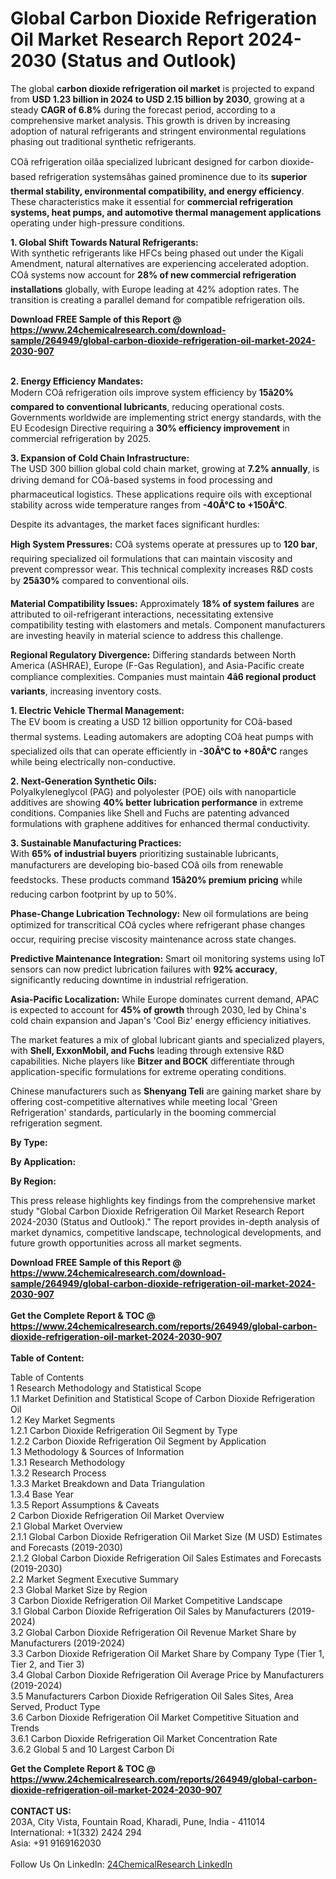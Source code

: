 <h1>Global Carbon Dioxide Refrigeration Oil Market Research Report 2024-2030 (Status and Outlook)</h1><p>The global <strong>carbon dioxide refrigeration oil market</strong> is projected to expand from <strong>USD 1.23 billion in 2024 to USD 2.15 billion by 2030</strong>, growing at a steady <strong>CAGR of 6.8%</strong> during the forecast period, according to a comprehensive market analysis. This growth is driven by increasing adoption of natural refrigerants and stringent environmental regulations phasing out traditional synthetic refrigerants.</p><p>COâ refrigeration oilâa specialized lubricant designed for carbon dioxide-based refrigeration systemsâhas gained prominence due to its <strong>superior thermal stability, environmental compatibility, and energy efficiency</strong>. These characteristics make it essential for <strong>commercial refrigeration systems, heat pumps, and automotive thermal management applications</strong> operating under high-pressure conditions.</p><p><strong>1. Global Shift Towards Natural Refrigerants:</strong><br>
With synthetic refrigerants like HFCs being phased out under the Kigali Amendment, natural alternatives are experiencing accelerated adoption. COâ systems now account for <strong>28% of new commercial refrigeration installations</strong> globally, with Europe leading at 42% adoption rates. The transition is creating a parallel demand for compatible refrigeration oils.</p><div><b>Download FREE Sample of this Report @ 
            <a href="https://www.24chemicalresearch.com/download-sample/264949/global-carbon-dioxide-refrigeration-oil-market-2024-2030-907">
            https://www.24chemicalresearch.com/download-sample/264949/global-carbon-dioxide-refrigeration-oil-market-2024-2030-907</a></b></div><br><p><strong>2. Energy Efficiency Mandates:</strong><br>
Modern COâ refrigeration oils improve system efficiency by <strong>15â20% compared to conventional lubricants</strong>, reducing operational costs. Governments worldwide are implementing strict energy standards, with the EU Ecodesign Directive requiring a <strong>30% efficiency improvement</strong> in commercial refrigeration by 2025.</p><p><strong>3. Expansion of Cold Chain Infrastructure:</strong><br>
The USD 300 billion global cold chain market, growing at <strong>7.2% annually</strong>, is driving demand for COâ-based systems in food processing and pharmaceutical logistics. These applications require oils with exceptional stability across wide temperature ranges from <strong>-40Â°C to +150Â°C</strong>.</p><p>Despite its advantages, the market faces significant hurdles:</p><p><strong>High System Pressures:</strong> COâ systems operate at pressures up to <strong>120 bar</strong>, requiring specialized oil formulations that can maintain viscosity and prevent compressor wear. This technical complexity increases R&amp;D costs by <strong>25â30%</strong> compared to conventional oils.</p><p><strong>Material Compatibility Issues:</strong> Approximately <strong>18% of system failures</strong> are attributed to oil-refrigerant interactions, necessitating extensive compatibility testing with elastomers and metals. Component manufacturers are investing heavily in material science to address this challenge.</p><p><strong>Regional Regulatory Divergence:</strong> Differing standards between North America (ASHRAE), Europe (F-Gas Regulation), and Asia-Pacific create compliance complexities. Companies must maintain <strong>4â6 regional product variants</strong>, increasing inventory costs.</p><p><strong>1. Electric Vehicle Thermal Management:</strong><br>
The EV boom is creating a USD 12 billion opportunity for COâ-based thermal systems. Leading automakers are adopting COâ heat pumps with specialized oils that can operate efficiently in <strong>-30Â°C to +80Â°C</strong> ranges while being electrically non-conductive.</p><p><strong>2. Next-Generation Synthetic Oils:</strong><br>
Polyalkyleneglycol (PAG) and polyolester (POE) oils with nanoparticle additives are showing <strong>40% better lubrication performance</strong> in extreme conditions. Companies like Shell and Fuchs are patenting advanced formulations with graphene additives for enhanced thermal conductivity.</p><p><strong>3. Sustainable Manufacturing Practices:</strong><br>
With <strong>65% of industrial buyers</strong> prioritizing sustainable lubricants, manufacturers are developing bio-based COâ oils from renewable feedstocks. These products command <strong>15â20% premium pricing</strong> while reducing carbon footprint by up to 50%.</p><p><strong>Phase-Change Lubrication Technology:</strong> New oil formulations are being optimized for transcritical COâ cycles where refrigerant phase changes occur, requiring precise viscosity maintenance across state changes.</p><p><strong>Predictive Maintenance Integration:</strong> Smart oil monitoring systems using IoT sensors can now predict lubrication failures with <strong>92% accuracy</strong>, significantly reducing downtime in industrial refrigeration.</p><p><strong>Asia-Pacific Localization:</strong> While Europe dominates current demand, APAC is expected to account for <strong>45% of growth</strong> through 2030, led by China's cold chain expansion and Japan's 'Cool Biz' energy efficiency initiatives.</p><p>The market features a mix of global lubricant giants and specialized players, with <strong>Shell, ExxonMobil, and Fuchs</strong> leading through extensive R&amp;D capabilities. Niche players like <strong>Bitzer and BOCK</strong> differentiate through application-specific formulations for extreme operating conditions.</p><p>Chinese manufacturers such as <strong>Shenyang Teli</strong> are gaining market share by offering cost-competitive alternatives while meeting local 'Green Refrigeration' standards, particularly in the booming commercial refrigeration segment.</p><p><strong>By Type:</strong></p><p><strong>By Application:</strong></p><p><strong>By Region:</strong></p><p>This press release highlights key findings from the comprehensive market study "Global Carbon Dioxide Refrigeration Oil Market Research Report 2024-2030 (Status and Outlook)." The report provides in-depth analysis of market dynamics, competitive landscape, technological developments, and future growth opportunities across all market segments.</p><div><b>Download FREE Sample of this Report @ 
            <a href="https://www.24chemicalresearch.com/download-sample/264949/global-carbon-dioxide-refrigeration-oil-market-2024-2030-907">
            https://www.24chemicalresearch.com/download-sample/264949/global-carbon-dioxide-refrigeration-oil-market-2024-2030-907</a></b></div><br><div><b>Get the Complete Report & TOC @ 
            <a href="https://www.24chemicalresearch.com/reports/264949/global-carbon-dioxide-refrigeration-oil-market-2024-2030-907">
            https://www.24chemicalresearch.com/reports/264949/global-carbon-dioxide-refrigeration-oil-market-2024-2030-907</a></b></div><br>
            <b>Table of Content:</b><p>Table of Contents<br />
1 Research Methodology and Statistical Scope<br />
1.1 Market Definition and Statistical Scope of Carbon Dioxide Refrigeration Oil<br />
1.2 Key Market Segments<br />
1.2.1 Carbon Dioxide Refrigeration Oil Segment by Type<br />
1.2.2 Carbon Dioxide Refrigeration Oil Segment by Application<br />
1.3 Methodology & Sources of Information<br />
1.3.1 Research Methodology<br />
1.3.2 Research Process<br />
1.3.3 Market Breakdown and Data Triangulation<br />
1.3.4 Base Year<br />
1.3.5 Report Assumptions & Caveats<br />
2 Carbon Dioxide Refrigeration Oil Market Overview<br />
2.1 Global Market Overview<br />
2.1.1 Global Carbon Dioxide Refrigeration Oil Market Size (M USD) Estimates and Forecasts (2019-2030)<br />
2.1.2 Global Carbon Dioxide Refrigeration Oil Sales Estimates and Forecasts (2019-2030)<br />
2.2 Market Segment Executive Summary<br />
2.3 Global Market Size by Region<br />
3 Carbon Dioxide Refrigeration Oil Market Competitive Landscape<br />
3.1 Global Carbon Dioxide Refrigeration Oil Sales by Manufacturers (2019-2024)<br />
3.2 Global Carbon Dioxide Refrigeration Oil Revenue Market Share by Manufacturers (2019-2024)<br />
3.3 Carbon Dioxide Refrigeration Oil Market Share by Company Type (Tier 1, Tier 2, and Tier 3)<br />
3.4 Global Carbon Dioxide Refrigeration Oil Average Price by Manufacturers (2019-2024)<br />
3.5 Manufacturers Carbon Dioxide Refrigeration Oil Sales Sites, Area Served, Product Type<br />
3.6 Carbon Dioxide Refrigeration Oil Market Competitive Situation and Trends<br />
3.6.1 Carbon Dioxide Refrigeration Oil Market Concentration Rate<br />
3.6.2 Global 5 and 10 Largest Carbon Di</p><div><b>Get the Complete Report & TOC @ 
            <a href="https://www.24chemicalresearch.com/reports/264949/global-carbon-dioxide-refrigeration-oil-market-2024-2030-907">
            https://www.24chemicalresearch.com/reports/264949/global-carbon-dioxide-refrigeration-oil-market-2024-2030-907</a></b></div><br><b>CONTACT US:</b><br>
            203A, City Vista, Fountain Road, Kharadi, Pune, India - 411014<br>
            International: +1(332) 2424 294<br>
            Asia: +91 9169162030 <br><br>
            Follow Us On LinkedIn: <a href="https://www.linkedin.com/company/24chemicalresearch/">24ChemicalResearch LinkedIn</a>